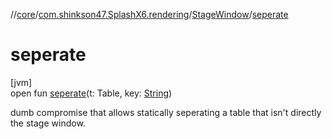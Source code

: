 //[core](../../../index.md)/[com.shinkson47.SplashX6.rendering](../index.md)/[StageWindow](index.md)/[seperate](seperate.md)

# seperate

[jvm]\
open fun [seperate](seperate.md)(t: Table, key: [String](https://docs.oracle.com/javase/8/docs/api/java/lang/String.html))

dumb compromise that allows statically seperating a table that isn't directly the stage window.
